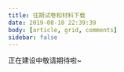 ```yaml
---
title: 往期试卷和材料下载
date: 2019-08-10 22:39:39
body: [article, grid, comments]
sidebar: false
---
```


正在建设中敬请期待啦~